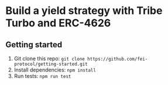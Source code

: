 # Build a yield strategy with Tribe Turbo and ERC-4626

## Getting started
1. Git clone this repo: `git clone https://github.com/fei-protocol/getting-started.git`
2. Install dependencies: `npm install`
3. Run tests: `npm run test`
